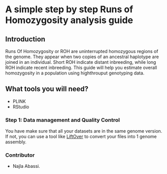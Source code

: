 # A simple step by step Runs of Homozygosity analysis guide
## Introduction
Runs Of Homozygosity or ROH are uninterrupted homozygous regions of the genome. They appear when two copies of an ancestral haplotype are joined in an individual. Short ROH indicate distant inbreeding, while long ROH indicate recent inbreeding. This guide will help you estimate overall homozygosity in a population using highthrouput genotyping data.
## What tools you will need?
+ PLINK
+ RStudio
### Step 1: Data management and Quality Control
You have make sure that all your datasets are in the same genome version. If not, you can use a tool like [LiftOver](https://genome.ucsc.edu/cgi-bin/hgLiftOver) to convert your files into 1 genome assembly.
### Contributor
+ Najla Abassi.
